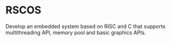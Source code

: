 # RSCOS
Develop an embedded system based on RISC and C that supports multithreading API, memory pool and basic graphics APIs.
